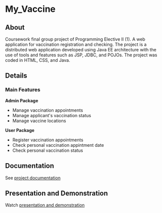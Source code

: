# My_Vaccine

## About
Coursework final group project of Programming Elective II (1). A web application for vaccination registration and checking. The project is a distributed web application developed using Java EE architecture with the use of tools and features such as JSP, JDBC, and POJOs. The project was coded in HTML, CSS, and Java.

## Details
### Main Features
**Admin Package**
- Manage vaccination appointments
- Manage applicant's vaccination status
- Manage vaccine locations

**User Package**
- Register vaccination appointments
- Check personal vaccination appintment date
- Check personal vaccination status

## Documentation
 See [project documentation](https://drive.google.com/file/d/1ntMxbWnVeLFoJ2nMhFQ1EIvCuYyZthLN/view?usp=share_link)

## Presentation and Demonstration
Watch [presentation and demonstration](https://youtu.be/6HO_Kz2VIRU)
